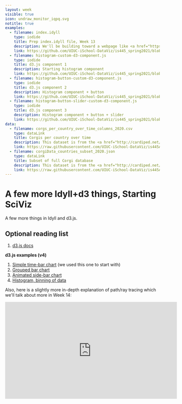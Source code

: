 ```yaml
---
layout: week
visible: true
icon: undraw_monitor_iqpq.svg
notitle: true
examples:
  - filename: index.idyll
    type: iodide
    title: Prep index.idyll file, Week 13
    description: We'll be building toward a webpage like <a href="https://jnaiman.github.io/misc/">this</a> today using <a href="https://idyll-lang.org/">Idyll's</a> built-in components. 
    link: https://github.com/UIUC-iSchool-DataViz/is445_spring2021/blob/master/week13/corg/prepIdyll/index.idyll
  - filename: histogram-custom-d3-component.js
    type: iodide
    title: d3.js component 1
    description: Starting histogram component 
    link: https://github.com/UIUC-iSchool-DataViz/is445_spring2021/blob/master/week13/corg/prepIdyll/histogram-custom-d3-component.js
  - filename: histogram-button-custom-d3-component.js
    type: iodide
    title: d3.js component 2
    description: Histogram component + button 
    link: https://github.com/UIUC-iSchool-DataViz/is445_spring2021/blob/master/week13/corg/prepIdyll/histogram-custom-d3-component.js
  - filename: histogram-button-slider-custom-d3-component.js
    type: iodide
    title: d3.js component 3
    description: Histogram component + button + slider
    link: https://github.com/UIUC-iSchool-DataViz/is445_spring2021/blob/master/week13/corg/prepIdyll/histogram-button-slider-custom-d3-component.js
data:
  - filename: corgs_per_country_over_time_columns_2020.csv
    type: dataLink
    title: Corgis per country over time 
    description: This dataset is from the <a href="http://cardiped.net/">Cardigan Archives</a> and <a href="https://github.com/UIUC-iSchool-DataViz/spring2020/blob/master/week12/corg/grabCorgData_subpages.py">scraped using Beautiful Soup in Python</a> and <a href="https://github.com/UIUC-iSchool-DataViz/spring2020/blob/master/week12/corg/calc_corgData.ipynb">further processed in Python</a> into this form.
    link: https://raw.githubusercontent.com/UIUC-iSchool-DataViz/is445AOG_fall2020/master/week11/corg/corgs_per_country_over_time_columns_2020.csv
  - filename: corgiData_countries_subset_2020.json
    type: dataLink
    title: Subset of full Corgi database 
    description: This dataset is from the <a href="http://cardiped.net/">Cardigan Archives</a> and <a href="https://github.com/UIUC-iSchool-DataViz/spring2020/blob/master/week12/corg/grabCorgData_subpages.py">scraped using Beautiful Soup in Python</a> and <a href="https://github.com/UIUC-iSchool-DataViz/spring2020/blob/master/week12/corg/calc_corgData.ipynb">further processed in Python</a> into this form.
    link: https://raw.githubusercontent.com/UIUC-iSchool-DataViz/is445AOG_fall2020/master/week11/corg/corgiData_countries_subset_2020.json
---
```


# A few more Idyll+d3 things, Starting SciViz 

A few more things in Idyll and d3.js.

<!--
## Downloads & Links

### Idyll Files & Example pages

 1. We'll be building toward a webpage like [this](https://jnaiman.github.io/) today using [Idyll](https://idyll-lang.org/)'s built-in components.
 1. Last week, we got to [this index.idyll file right here](https://github.com/UIUC-iSchool-DataViz/is445AOG_fall2020/blob/master/week12/corg/inClass/index.idyll) and [this custom histogram component](https://github.com/UIUC-iSchool-DataViz/is445AOG_fall2020/blob/master/week12/corg/inClass/histogram-custom-d3-component.js) and we'll start from there this week.
 1. Full Markdown code for this week [available right here](https://github.com/UIUC-iSchool-DataViz/is445AOG_fall2020/blob/master/week13/corg/prepIdyll/index.idyll).
 1. We'll also build a few histogram components like:
    * starting with [this one](https://github.com/UIUC-iSchool-DataViz/is445AOG_fall2020/blob/master/week13/corg/prepIdyll/histogram-custom-d3-component.js)
    * then [this one](https://github.com/UIUC-iSchool-DataViz/is445AOG_fall2020/blob/master/week13/corg/prepIdyll/histogram-button-custom-d3-component.js)
    * and finally [this one](https://github.com/UIUC-iSchool-DataViz/is445AOG_fall2020/blob/master/week13/corg/prepIdyll/histogram-button-slider-custom-d3-component.js)
	

Further examples include:
 * Website from [Spring 2020](https://jnaiman.github.io/items_dataviz_spring2020/) which focuses on using [d3.js](https://d3js.org/) to do many plots since vega-lite was not working well at that time.  The index.idyll file, along with example d3 components and a styles.css file for the final map are in [this subdirectory from that course page here](https://github.com/UIUC-iSchool-DataViz/spring2020/tree/master/week15/corg).



### Data

#### Corgis
 1. <a href="corg/corgs_per_country_over_time_columns_2020.csv" download>Corgis per country over time (corgs_per_country_over_time_columns_2020.csv)</a>
 1. <a href="corg/corgiData_countries_subset_2020.json" download>Subset of full Corgi database (corgiData_countries_subset_2020.json)</a>
     * Full dataset available [here](corg/corgiData_countries_full_2020.json)
	 
This dataset is from the [Cardigan Archives](http://cardiped.net/) and [scraped using Beautiful Soup in Python](https://github.com/UIUC-iSchool-DataViz/spring2020/blob/master/week12/corg/grabCorgData_subpages.py) and [further processed in Python](https://github.com/UIUC-iSchool-DataViz/spring2020/blob/master/week12/corg/calc_corgData.ipynb) into this form.

-->

<!-- #### Galaxy data (if time)

 1. Download and unzip [this set of files here (galaxyFiles.zip, 77M)](https://github.com/UIUC-iSchool-DataViz/is445AOG_fall2020/raw/master/week13/galaxyFiles.zip)
 1. Make note of where this unzips -- this is where `solverlibs.py` gets unpacked.
 
We'll be using the <a href="http://yt-project.org/data/IsolatedGalaxy.tar.gz" download>Isolated Galaxy dataset (292 Mb)</a> dataset for sci viz next week.
-->

## Optional reading list

  1. <a href="https://github.com/d3/d3/wiki">d3.js docs</a> 

**d3.js examples (v4)**
 1. [Simple time-bar chart](https://bl.ocks.org/vikkya/75bda04cd0c00e49cbda6cfee8d97aba) (we used this one to start with)
 1. [Grouped bar chart](https://observablehq.com/@d3/grouped-bar-chart)
 1. [Animated side-bar chart](https://observablehq.com/@d3/bar-chart-race)
 1. [Histogram, binning of data](https://www.d3-graph-gallery.com/graph/histogram_basic.html)


Also, here is a slightly more in-depth explanation of path/ray tracing which we'll talk about more in Week 14:

<iframe width="560" height="315" src="https://www.youtube.com/embed/frLwRLS_ZR0" frameborder="0" allow="accelerometer; autoplay; clipboard-write; encrypted-media; gyroscope; picture-in-picture" allowfullscreen></iframe>
